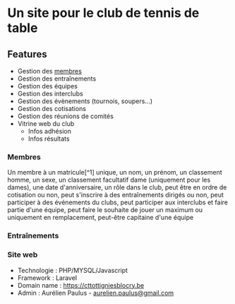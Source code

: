 # Un site pour le club de tennis de table

## Features
- Gestion des [membres](###Membres)
- Gestion des entraînements
- Gestion des équipes
- Gestion des interclubs
- Gestion des évènements (tournois, soupers...)
- Gestion des cotisations
- Gestion des réunions de comités
- Vitrine web du club 
	- Infos adhésion
	- Infos résultats

### Membres
Un membre à un matricule[^1] unique, un nom, un prénom, un classement homme, un sexe, un classement facultatif dame (uniquement pour les dames), une date d'anniversaire, un rôle dans le club, peut être en ordre de cotisation ou non, peut s'inscrire à des entraînements dirigés ou non, peut participer à des événements du clubs, peut participer aux interclubs et faire partie d'une équipe, peut faire le souhaite de jouer un maximum ou uniquement en remplacement, peut-être capitaine d'une équipe

### Entraînements

### Site web
- Technologie : PHP/MYSQL/Javascript
- Framework : Laravel
- Domain name : <https://cttottigniesblocry.be>
- Admin : Aurélien Paulus - <aurelien.paulus@gmail.com>



